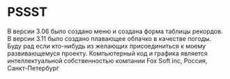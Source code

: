 # PSSST
В версии 3.06 было создано меню и создана форма таблицы рекордов.
В версии 3.11 было создано плавающее облачко в качестве погоды.
Буду рад если кто-нибудь из желающих присоединиться к моему развивающемуся проекту.
Компьютерный код и графика является интеллектуальной собственностью компании Fox Soft inc, Россия, Санкт-Петербург
